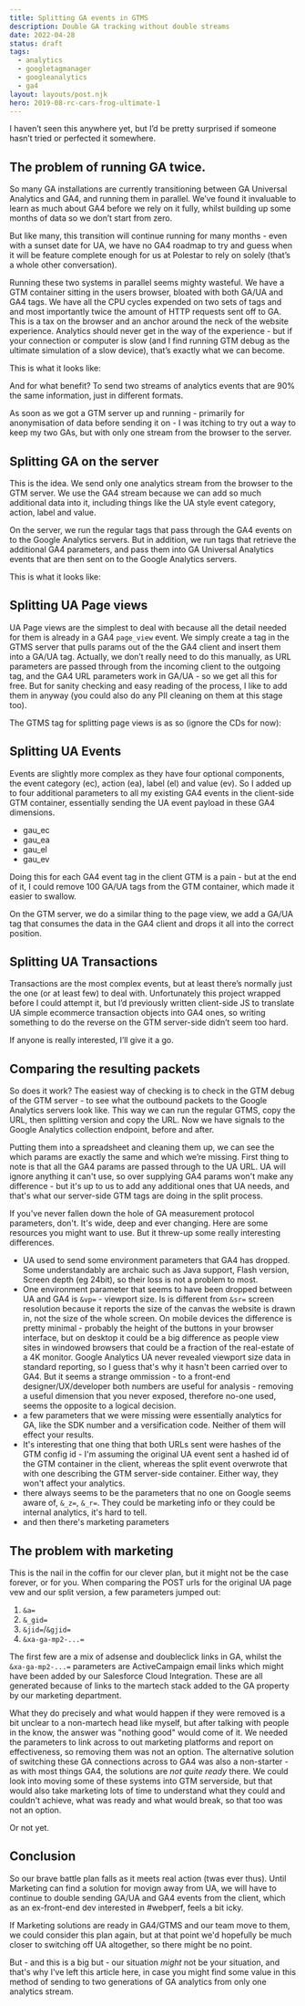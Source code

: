 ```yaml
---
title: Splitting GA events in GTMS
description: Double GA tracking without double streams
date: 2022-04-28
status: draft
tags:
  - analytics
  - googletagmanager
  - googleanalytics
  - ga4
layout: layouts/post.njk
hero: 2019-08-rc-cars-frog-ultimate-1
---
```


I haven’t seen this anywhere yet, but I’d be pretty surprised if someone hasn’t tried or perfected it somewhere.

## The problem of running GA twice.

So many GA installations are currently transitioning between GA Universal Analytics and GA4, and running them in parallel. We’ve found it invaluable to learn as much about GA4 before we rely on it fully, whilst building up some months of data so we don’t start from zero.

But like many, this transition will continue running for many months - even with a sunset date for UA, we have no GA4 roadmap to try and guess when it will be feature complete enough for us at Polestar to rely on solely (that’s a whole other conversation).

Running these two systems in parallel seems mighty wasteful. We have a GTM container sitting in the users browser, bloated with both GA/UA and GA4 tags. We have all the CPU cycles expended on two sets of tags and and most importantly twice the amount of HTTP requests sent off to GA. This is a tax on the browser and an anchor around the neck of the website experience. Analytics should never get in the way of the experience - but if your connection or computer is slow (and I find running GTM debug as the ultimate simulation of a slow device), that’s exactly what we can become.

This is what it looks like:


And for what benefit? To send two streams of analytics events that are 90% the same information, just in different formats.

As soon as we got a GTM server up and running - primarily for anonymisation of data before sending it on - I was itching to try out a way to keep my two GAs, but with only one stream from the browser to the server.

## Splitting GA on the server

This is the idea. We send only one analytics stream from the browser to the GTM server. We use the GA4 stream because we can add so much additional data into it, including things like the UA style event category, action, label and value. 

On the server, we run the regular tags that pass through the GA4 events on to the Google Analytics servers. But in addition, we run tags that retrieve the additional GA4 parameters, and pass them into GA Universal Analytics events that are then sent on to the Google Analytics servers.

This is what it looks like:

## Splitting UA Page views

UA Page views are the simplest to deal with because all the detail needed for them is already in a GA4 `page_view` event. We simply create a tag in the GTMS server that pulls params out of the the GA4 client and insert them into a GA/UA tag. Actually, we don’t really need to do this manually, as URL parameters are passed through from the incoming client to the outgoing tag, and the GA4 URL parameters work in GA/UA - so we get all this for free. But for sanity checking and easy reading of the process, I like to add them in anyway (you could also do any PII cleaning on them at this stage too).

The GTMS tag for splitting page views is as so (ignore the CDs for now):

## Splitting UA Events

Events are slightly more complex as they have four optional components, the event category (ec), action (ea), label (el) and value (ev). So I added up to four additional parameters to all my existing GA4 events in the client-side GTM container, essentially sending the UA event payload in these GA4 dimensions.

- gau_ec
- gau_ea
- gau_el
- gau_ev

Doing this for each GA4 event tag in the client GTM is a pain - but at the end of it, I could remove 100 GA/UA tags from the GTM container, which made it easier to swallow.

On the GTM server, we do a similar thing to the page view, we add a GA/UA tag that consumes the data in the GA4 client and drops it all into the correct position.

## Splitting UA Transactions

Transactions are the most complex events, but at least there’s normally just the one (or at least few) to deal with. Unfortunately this project wrapped before I could attempt it, but I’d previously written client-side JS to translate UA simple ecommerce transaction objects into GA4 ones, so writing something to do the reverse on the GTM server-side didn’t seem too hard.

If anyone is really interested, I’ll give it a go.

## Comparing the resulting packets

So does it work? The easiest way of checking is to check in the GTM debug of the GTM server - to see what the outbound packets to the Google Analytics servers look like. This way we can run the regular GTMS, copy the URL, then splitting version and copy the URL. Now we have signals to the Google Analytics collection endpoint, before and after.

Putting them into a spreadsheet and cleaning them up, we can see the which params are exactly the same and which we’re missing. First thing to note is that all the GA4 params are passed through to the UA URL. UA will ignore anything it can't use, so over supplying GA4 params won't make any difference - but it's up to us to add any additional ones that UA needs, and that's what our server-side GTM tags are doing in the split process.


If you've never fallen down the hole of GA measurement protocol parameters, don't. It's wide, deep and ever changing. Here are some resources you might want to use. But it threw-up some really interesting differences.
- UA used to send some environment parameters that GA4 has dropped. Some understandably are archaic such as Java support, Flash version, Screen depth (eg 24bit), so their loss is not a problem to most. 
- One environment parameter that seems to have been dropped between UA and GA4 is `&vp=` - viewport size. Is is different from `&sr=` screen resolution because it reports the size of the canvas the website is drawn in, not the size of the whole screen. On mobile devices the difference is pretty minimal - probably the height of the buttons in your browser interface, but on desktop it could be a big difference as people view sites in windowed browsers that could be a fraction of the real-estate of a 4K monitor. Google Analytics UA never revealed viewport size data in standard reporting, so I guess that's why it hasn't been carried over to GA4. But it seems a strange ommission - to a front-end designer/UX/developer both numbers are useful for analysis - removing a useful dimension that you never exposed, therefore no-one used, seems the opposite to a logical decision.
- a few parameters that we were missing were essentially analytics for GA, like the SDK number and a versification code. Neither of them will effect your results.
- It's interesting that one thing that both URLs sent were hashes of the GTM config id - I'm assuming the original UA event sent a hashed id of the GTM container in the client, whereas the split event overwrote that with one describing the GTM server-side container. Either way, they won't affect your analytics.
- there always seems to be the parameters that no one on Google seems aware of, `&_z=`,  `&_r=`. They could be marketing info or they could be internal analytics, it's hard to tell.
- and then there's marketing parameters

## The problem with marketing

This is the nail in the coffin for our clever plan, but it might not be the case forever, or for you. When comparing the POST urls for the original UA page vew and our split version, a few parameters jumped out:

1. `&a=`
1. `&_gid=`
1. `&jid=`/`&gjid=`
1. `&xa-ga-mp2-...=`

The first few are a mix of adsense and doubleclick links in GA, whilst the `&xa-ga-mp2-...=` parameters are ActiveCampaign email links which might have been added by our Salesforce Cloud Integration. These are all generated because of links to the martech stack added to the GA property by our marketing department.

What they do precisely and what would happen if they were removed is a bit unclear to a non-martech head like myself, but after talking with people in the know, the answer was "nothing good" would come of it. We needed the parameters to link across to out marketing platforms and report on effectiveness, so removing them was not an option. The alternative solution of switching these GA connections across to GA4 was also a non-starter - as with most things GA4, the solutions are _not quite ready_ there. We could look into moving some of these systems into GTM serverside, but that would also take marketing lots of time to understand what they could and couldn't achieve, what was ready and what would break, so that too was not an option.

Or not yet.

## Conclusion

So our brave battle plan falls as it meets real action (twas ever thus). Until Marketing can find a solution for movign away from UA, we will have to continue to double sending GA/UA and GA4 events from the client, which as an ex-front-end dev interested in #webperf, feels a bit icky.

If Marketing solutions are ready in GA4/GTMS and our team move to them, we could consider this plan again, but at that point we'd hopefully be much closer to switching off UA altogether, so there might be no point.

But - and this is a big but - our situation _might_ not be your situation, and that's why I've left this article here, in case you might find some value in this method of sending to two generations of GA analytics from only one analytics stream.

